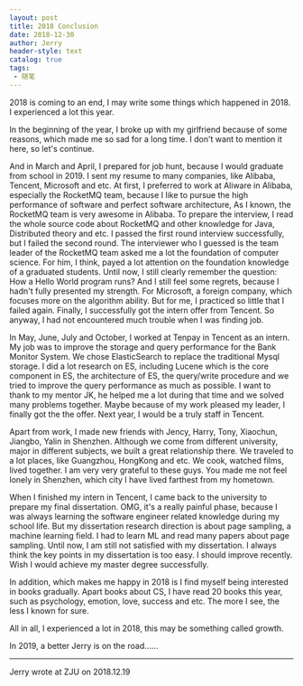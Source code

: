 ```yaml
---
layout: post
title: 2018 Conclusion
date: 2018-12-30
author: Jerry
header-style: text
catalog: true
tags:
 - 随笔
---
```


2018 is coming to an end, I may write some things which happened in 2018. I experienced a lot this year.

In the beginning of the year, I broke up with my girlfriend because of some reasons, which made me so sad for a long time. I don't want to  mention it here, so let's continue.

And in March and April, I prepared for job hunt, because I would graduate from school in 2019. I sent my resume to many companies, like Alibaba, Tencent, Microsoft and etc. At first, I preferred to work at Aliware in Alibaba, especially the RocketMQ team, because I like to pursue the high performance of software and perfect software architecture, As I known, the RocketMQ team is very awesome in Alibaba. To prepare the interview, I read the whole source code about RocketMQ and other knowledge for Java, Distributed theory and etc. I passed the first round interview successfully, but I failed the second round. The interviewer who I guessed is the team leader of the RocketMQ team asked me a lot the foundation of computer science. For him, I think, payed a lot attention on the foundation knowledge of a graduated students. Until now, I still clearly remember the question: How a Hello World program runs? And I still feel some regrets, because I hadn't fully presented my strength. For Microsoft, a foreign company, which focuses more on the algorithm ability. But for me, I practiced so little that I failed again. Finally, I successfully got the intern offer from Tencent. So anyway, I had not encountered much trouble when I was finding job.

In May, June, July and October, I worked at Tenpay in Tencent as an intern. My job was to improve the storage and query performance for the Bank Monitor System. We chose ElasticSearch  to replace the traditional Mysql storage. I did a lot research on ES, including Lucene which is  the core component in ES, the architecture of ES, the query/write procedure and we tried to improve the query performance as much as possible. I want to thank to my mentor JK, he helped me a lot during that time and we solved many problems together. Maybe because of my work pleased my leader, I finally got the the offer. Next year, I would be a truly staff in Tencent.

Apart from work, I made new friends with Jency, Harry, Tony, Xiaochun, Jiangbo, Yalin in Shenzhen. Although we come from different university, major in different subjects, we built a great relationship there. We traveled to a lot places, like Guangzhou, HongKong and etc. We cook, watched films, lived together. I am very very grateful to these guys. You made me not feel lonely in Shenzhen, which city I have lived farthest from my hometown. 

When I finished my intern in Tencent, I came back to the university to prepare my final dissertation. OMG, it's a really painful phase,  because I was always learning the software engineer related knowledge during my school life. But my dissertation research direction is about page sampling, a machine learning field. I had to learn ML and read many papers about page sampling. Until now, I am still not satisfied with my dissertation. I always think the key points in my dissertation is too easy. I should improve recently. Wish I would achieve  my master degree successfully.

In addition, which makes me happy in 2018 is I find myself being interested in books gradually. Apart books about CS, I have read 20 books this year, such as psychology, emotion, love, success and etc. The more I see, the less I known for sure.

All in all, I experienced a lot in 2018, this may be something called growth.

In 2019, a better Jerry is on the road......

---

Jerry
wrote at ZJU on 2018.12.19